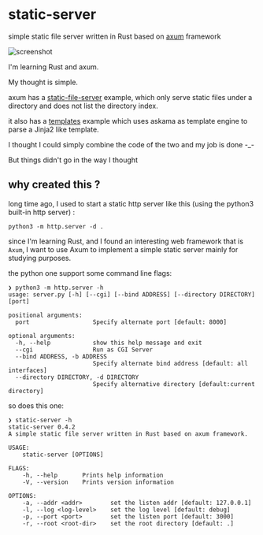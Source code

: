 # static-server
simple static file server written in Rust based on [axum](https://github.com/tokio-rs/axum) framework

![screenshot](https://user-images.githubusercontent.com/41882455/144649440-d7e66a57-d6cb-4070-bb60-a0003e3d3d67.png)

I'm learning Rust and axum.

My thought is simple.

axum has a [static-file-server](https://github.com/tokio-rs/axum/tree/main/examples/static-file-server) example, which only serve static files under a directory and does not list the directory index.

it also has a [templates](https://github.com/tokio-rs/axum/tree/main/examples/templates) example which uses askama as template engine to parse a Jinja2 like template.

I thought I could simply combine the code of the two and my job is done -_-

But things didn't go in the way I thought


## why created this ?

long time ago, I used to start a static http server like this (using the python3 built-in http server) :

```shell
python3 -m http.server -d .
```
since I'm learning Rust, and I found an interesting web framework that is `Axum`, I want to use Axum to implement a simple static server mainly for studying purposes.

the python one support some command line flags:

```shell
❯ python3 -m http.server -h
usage: server.py [-h] [--cgi] [--bind ADDRESS] [--directory DIRECTORY] [port]

positional arguments:
  port                  Specify alternate port [default: 8000]

optional arguments:
  -h, --help            show this help message and exit
  --cgi                 Run as CGI Server
  --bind ADDRESS, -b ADDRESS
                        Specify alternate bind address [default: all interfaces]
  --directory DIRECTORY, -d DIRECTORY
                        Specify alternative directory [default:current directory]
```

so does this one:

```shell
❯ static-server -h
static-server 0.4.2
A simple static file server written in Rust based on axum framework.

USAGE:
    static-server [OPTIONS]

FLAGS:
    -h, --help       Prints help information
    -V, --version    Prints version information

OPTIONS:
    -a, --addr <addr>        set the listen addr [default: 127.0.0.1]
    -l, --log <log-level>    set the log level [default: debug]
    -p, --port <port>        set the listen port [default: 3000]
    -r, --root <root-dir>    set the root directory [default: .]
```
